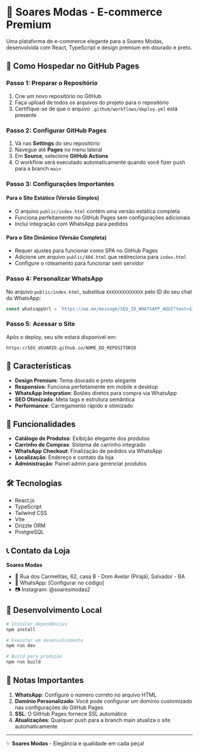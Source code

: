 # 🌟 Soares Modas - E-commerce Premium

Uma plataforma de e-commerce elegante para a Soares Modas, desenvolvida com React, TypeScript e design premium em dourado e preto.

## 🚀 Como Hospedar no GitHub Pages

### Passo 1: Preparar o Repositório

1. Crie um novo repositório no GitHub
2. Faça upload de todos os arquivos do projeto para o repositório
3. Certifique-se de que o arquivo `.github/workflows/deploy.yml` está presente

### Passo 2: Configurar GitHub Pages

1. Vá nas **Settings** do seu repositório
2. Navegue até **Pages** no menu lateral
3. Em **Source**, selecione **GitHub Actions**
4. O workflow será executado automaticamente quando você fizer push para a branch `main`

### Passo 3: Configurações Importantes

#### Para o Site Estático (Versão Simples)
- O arquivo `public/index.html` contém uma versão estática completa
- Funciona perfeitamente no GitHub Pages sem configurações adicionais
- Inclui integração com WhatsApp para pedidos

#### Para o Site Dinâmico (Versão Completa)
- Requer ajustes para funcionar como SPA no GitHub Pages
- Adicione um arquivo `public/404.html` que redireciona para `index.html`
- Configure o roteamento para funcionar sem servidor

### Passo 4: Personalizar WhatsApp

No arquivo `public/index.html`, substitua `XXXXXXXXXXXXXX` pelo ID do seu chat do WhatsApp:

```javascript
const whatsappUrl = `https://wa.me/message/SEU_ID_WHATSAPP_AQUI?text=${encodeURIComponent(message)}`;
```

### Passo 5: Acessar o Site

Após o deploy, seu site estará disponível em:
```
https://SEU_USUARIO.github.io/NOME_DO_REPOSITORIO
```

## 🎨 Características

- **Design Premium**: Tema dourado e preto elegante
- **Responsivo**: Funciona perfeitamente em mobile e desktop
- **WhatsApp Integration**: Botões diretos para compra via WhatsApp
- **SEO Otimizado**: Meta tags e estrutura semântica
- **Performance**: Carregamento rápido e otimizado

## 📱 Funcionalidades

- **Catálogo de Produtos**: Exibição elegante dos produtos
- **Carrinho de Compras**: Sistema de carrinho integrado
- **WhatsApp Checkout**: Finalização de pedidos via WhatsApp
- **Localização**: Endereço e contato da loja
- **Administração**: Painel admin para gerenciar produtos

## 🛠️ Tecnologias

- React.js
- TypeScript
- Tailwind CSS
- Vite
- Drizzle ORM
- PostgreSQL

## 📞 Contato da Loja

**Soares Modas**
- 📍 Rua dos Carmelitas, 62, casa B - Dom Avelar (Pirajá), Salvador - BA
- 📱 WhatsApp: [Configurar no código]
- 📷 Instagram: @soaresmodas2

## 🔧 Desenvolvimento Local

```bash
# Instalar dependências
npm install

# Executar em desenvolvimento
npm run dev

# Build para produção
npm run build
```

## 📝 Notas Importantes

1. **WhatsApp**: Configure o número correto no arquivo HTML
2. **Domínio Personalizado**: Você pode configurar um domínio customizado nas configurações do GitHub Pages
3. **SSL**: O GitHub Pages fornece SSL automático
4. **Atualizações**: Qualquer push para a branch main atualiza o site automaticamente

---

✨ **Soares Modas** - Elegância e qualidade em cada peça!